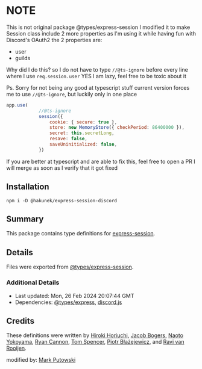 # NOTE

This is not original package @types/express-session
I modified it to make Session class include 2 more properties as I'm using it while having fun with Discord's OAuth2
the 2 properties are:

* user
* guilds

Why did I do this?
so I do not have to type `//@ts-ignore` before every line where I use `req.session.user`
YES
I am lazy, feel free to be toxic about it

Ps.
Sorry for not being any good at typescript stuff
current version forces me to use `//@ts-ignore`, but luckily only in one place

```js
app.use(
            //@ts-ignore
            session({
                cookie: { secure: true },
                store: new MemoryStore({ checkPeriod: 86400000 }),
                secret: this.secretLong,
                resave: false,
                saveUninitialized: false,
            })
```

If you are better at typescript and are able to fix this, feel free to open a PR
I will merge as soon as I verify that it got fixed

## Installation

`npm i -D @hakunek/express-session-discord`

## Summary

This package contains type definitions for [express-session](https://github.com/expressjs/session).

## Details

Files were exported from [@types/express-session](https://github.com/DefinitelyTyped/DefinitelyTyped/tree/master/types/express-session).

### Additional Details

* Last updated: Mon, 26 Feb 2024 20:07:44 GMT
* Dependencies: [@types/express](https://npmjs.com/package/@types/express), [discord.js](https://npmjs.com/package/discord.js)

## Credits

These definitions were written by [Hiroki Horiuchi](https://github.com/horiuchi), [Jacob Bogers](https://github.com/jacobbogers), [Naoto Yokoyama](https://github.com/builtinnya), [Ryan Cannon](https://github.com/ry7n), [Tom Spencer](https://github.com/fiznool), [Piotr Błażejewicz](https://github.com/peterblazejewicz), and [Ravi van Rooijen](https://github.com/HoldYourWaffle).

modified by: [Mark Putowski](https://github.com/Hakunek)
